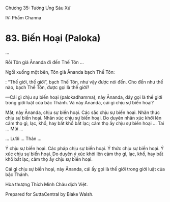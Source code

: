  

Chương 35: Tương Ưng Sáu Xứ

IV: Phẩm Channa

# 83\. Biến Hoại (Paloka)

…

Rồi Tôn giả Ānanda đi đến Thế Tôn …

Ngồi xuống một bên, Tôn giả Ānanda bạch Thế Tôn:

: “Thế giới, thế giới”, bạch Thế Tôn, như vậy được nói đến. Cho đến như thế nào, bạch Thế Tôn, được gọi là thế giới?

—Cái gì chịu sự biến hoại (palokadhamma), này Ānanda, đây gọi là thế giới trong giới luật của bậc Thánh. Và này Ānanda, cái gì chịu sự biến hoại?

Mắt, này Ānanda, chịu sự biến hoại. Các sắc chịu sự biến hoại. Nhãn thức chịu sự biến hoại. Nhãn xúc chịu sự biến hoại. Do duyên nhãn xúc khởi lên cảm thọ gì, lạc, khổ, hay bất khổ bất lạc; cảm thọ ấy chịu sự biến hoại … Tai … Mũi …

… Lưỡi … Thân …

Ý chịu sự biến hoại. Các pháp chịu sự biến hoại. Ý thức chịu sự biến hoại. Ý xúc chịu sự biến hoại. Do duyên ý xúc khởi lên cảm thọ gì, lạc, khổ, hay bất khổ bất lạc; cảm thọ ấy chịu sự biến hoại.

Cái gì chịu sự biến hoại, này Ānanda, cái ấy gọi là thế giới trong giới luật của bậc Thánh.

Hòa thượng Thích Minh Châu dịch Việt.

Prepared for SuttaCentral by Blake Walsh.
